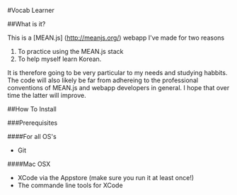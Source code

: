 #Vocab Learner

##What is it?

This is a [MEAN.js] (http://meanjs.org/) webapp I've made for two reasons  
  1. To practice using the MEAN.js stack  
  2. To help myself learn Korean.

It is therefore going to be very particular to my needs and studying habbits. The code will also likely be far from adhereing to the professional conventions of MEAN.js and webapp developers in general. I hope that over time the latter will improve. 

##How To Install

###Prerequisites

####For all OS's

  * Git

####Mac OSX

  * XCode via the Appstore (make sure you run it at least once!)
  * The commande line tools for XCode 
  
